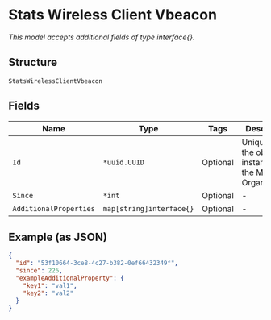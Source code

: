 
# Stats Wireless Client Vbeacon

*This model accepts additional fields of type interface{}.*

## Structure

`StatsWirelessClientVbeacon`

## Fields

| Name | Type | Tags | Description |
|  --- | --- | --- | --- |
| `Id` | `*uuid.UUID` | Optional | Unique ID of the object instance in the Mist Organnization |
| `Since` | `*int` | Optional | - |
| `AdditionalProperties` | `map[string]interface{}` | Optional | - |

## Example (as JSON)

```json
{
  "id": "53f10664-3ce8-4c27-b382-0ef66432349f",
  "since": 226,
  "exampleAdditionalProperty": {
    "key1": "val1",
    "key2": "val2"
  }
}
```

